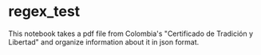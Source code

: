 # regex_test

This notebook takes a pdf file from Colombia's "Certificado de Tradición y Libertad" and organize information about it in json format.
